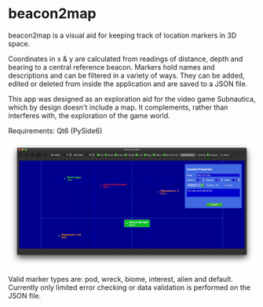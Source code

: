 # beacon2map

beacon2map is a visual aid for keeping track of location markers in 3D space.

Coordinates in x & y are calculated from readings of distance, depth and bearing to a central reference beacon. Markers hold names and descriptions and can be filtered in a variety of ways. They can be added, edited or deleted from inside the application and are saved to a JSON file.

This app was designed as an exploration aid for the video game Subnautica, which by design doesn't include a map. It complements, rather than interferes with, the exploration of the game world.

Requirements: Qt6 (PySide6)

![beacon2map](https://github.com/Merkwurdichliebe/beacon2map/blob/master/img/beacon2map-screen.jpg?raw=true)

Valid marker types are: pod, wreck, biome, interest, alien and default. Currently only limited error checking or data validation is performed on the JSON file.
